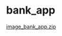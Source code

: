 #  bank_app

[image_bank_app.zip](https://github.com/nhantruong1298/bank_app/files/6781488/image_bank_app.zip)
